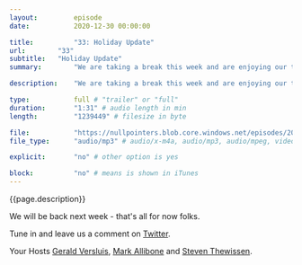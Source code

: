 ```yaml
---
layout:         episode
date: 			2020-12-30 00:00:00

title: 			"33: Holiday Update"
url:        "33"
subtitle: 	"Holiday Update"
summary: 		"We are taking a break this week and are enjoying our time - indoors with the family. That does not prevent us from eating just a bit too much. But just in case you missed the soothing sound of Geralds Voice - here is a short episode for you, dear listener. Stay safe and until next week. 🙂"

description: 	"We are taking a break this week and are enjoying our time - indoors with the family. That does not prevent us from eating just a bit too much. But just in case you missed the soothing sound of Geralds Voice - here is a short episode for you, dear listener. Stay safe and until next week. 🙂"

type:			full # "trailer" or "full"
duration: 		"1:31" # audio length in min
length: 		"1239449" # filesize in byte

file: 			"https://nullpointers.blob.core.windows.net/episodes/20201230_Christmas.mp3"
file_type: 		"audio/mp3" # audio/x-m4a, audio/mp3, audio/mpeg, video/quicktime, video/mp4, video/x-m4v, application/pdf, and document/x-epub

explicit: 		"no" # other option is yes

block: 			"no" # means is shown in iTunes
---
```


{{page.description}}

We will be back next week - that's all for now folks.

Tune in and leave us a comment on [Twitter](https://twitter.com/nullpointersio).

Your Hosts [Gerald Versluis](https://twitter.com/jfversluis), [Mark Allibone](https://twitter.com/mallibone) and [Steven Thewissen](https://twitter.com/devnl).
